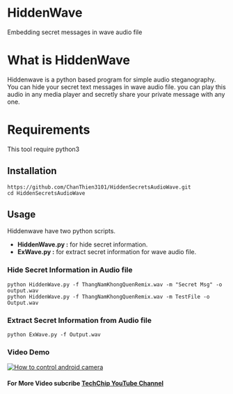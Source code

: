 # HiddenWave
Embedding secret messages in wave audio file

# What is HiddenWave
Hiddenwave is a python based program for simple audio steganography. You can hide your secret text messages in wave audio file. you can play this audio in any media player and secretly share your private message with any one.

# Requirements
<p>This tool require python3</p>

## Installation

```
https://github.com/ChanThien3101/HiddenSecretsAudioWave.git
cd HiddenSecretsAudioWave
```
## Usage
<p>Hiddenwave have two python scripts. </p>
<ul>
<li><b>HiddenWave.py :</b> for hide secret information.</li>
<li><b>ExWave.py :</b> for extract secret information for wave audio file.</li>
</ul>

### Hide Secret Information in Audio file

```
python HiddenWave.py -f ThangNamKhongQuenRemix.wav -m "Secret Msg" -o output.wav
python HiddenWave.py -f ThangNamKhongQuenRemix.wav -m TestFile -o Output.wav
```
### Extract Secret Information from Audio file

```
python ExWave.py -f Output.wav
```

### Video Demo
[![How to control android camera](https://img.youtube.com/vi/UPQD7L9FNrk/0.jpg)](https://www.youtube.com/watch?v=UPQD7L9FNrk)
#### For More Video subcribe <a href="http://youtube.com/techchipnet">TechChip YouTube Channel</a>
